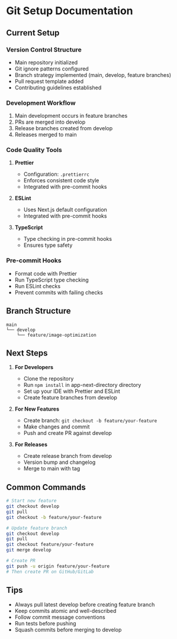 # Git Setup Documentation

## Current Setup

### Version Control Structure

- Main repository initialized
- Git ignore patterns configured
- Branch strategy implemented (main, develop, feature branches)
- Pull request template added
- Contributing guidelines established

### Development Workflow

1. Main development occurs in feature branches
2. PRs are merged into develop
3. Release branches created from develop
4. Releases merged to main

### Code Quality Tools

1. **Prettier**

   - Configuration: `.prettierrc`
   - Enforces consistent code style
   - Integrated with pre-commit hooks

2. **ESLint**

   - Uses Next.js default configuration
   - Integrated with pre-commit hooks

3. **TypeScript**
   - Type checking in pre-commit hooks
   - Ensures type safety

### Pre-commit Hooks

- Format code with Prettier
- Run TypeScript type checking
- Run ESLint checks
- Prevent commits with failing checks

## Branch Structure

```
main
└── develop
    └── feature/image-optimization
```

## Next Steps

1. **For Developers**

   - Clone the repository
   - Run `npm install` in app-next-directory directory
   - Set up your IDE with Prettier and ESLint
   - Create feature branches from develop

2. **For New Features**

   - Create branch: `git checkout -b feature/your-feature`
   - Make changes and commit
   - Push and create PR against develop

3. **For Releases**
   - Create release branch from develop
   - Version bump and changelog
   - Merge to main with tag

## Common Commands

```bash
# Start new feature
git checkout develop
git pull
git checkout -b feature/your-feature

# Update feature branch
git checkout develop
git pull
git checkout feature/your-feature
git merge develop

# Create PR
git push -u origin feature/your-feature
# Then create PR on GitHub/GitLab
```

## Tips

- Always pull latest develop before creating feature branch
- Keep commits atomic and well-described
- Follow commit message conventions
- Run tests before pushing
- Squash commits before merging to develop
